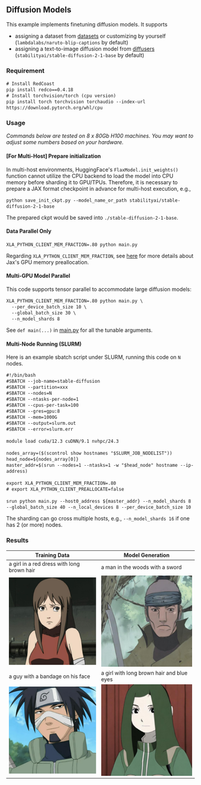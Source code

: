 ## Diffusion Models

This example implements finetuning diffusion models. 
It supports 
* assigning a dataset from [datasets](https://github.com/huggingface/datasets) or customizing by yourself (`lambdalabs/naruto-blip-captions` by default)
* assigning a text-to-image diffusion model from [diffusers](https://github.com/huggingface/diffusers) (`stabilityai/stable-diffusion-2-1-base` by default)

### Requirement


```shell
# Install RedCoast
pip install redco==0.4.18
# Install torchvision/torch (cpu version)
pip install torch torchvision torchaudio --index-url https://download.pytorch.org/whl/cpu
```

### Usage

*Commands below are tested on 8 x 80Gb H100 machines. You may want to adjust some numbers based on your hardware.*

#### [For Multi-Host] Prepare initialization
In multi-host environments, HuggingFace's `FlaxModel.init_weights()` function cannot utilize the CPU backend to load the model into CPU memory before sharding it to GPU/TPUs. Therefore, it is necessary to prepare a JAX format checkpoint in advance for multi-host execution,
e.g.,
```
python save_init_ckpt.py --model_name_or_path stabilityai/stable-diffusion-2-1-base
```
The prepared ckpt would be saved into `./stable-diffusion-2-1-base`.


#### Data Parallel Only
```shell
XLA_PYTHON_CLIENT_MEM_FRACTION=.80 python main.py 
```
Regarding `XLA_PYTHON_CLIENT_MEM_FRACTION`, see [here](https://jax.readthedocs.io/en/latest/gpu_memory_allocation.html) for more details about Jax's GPU memory preallocation.

#### Multi-GPU Model Parallel
This code supports tensor parallel to accommodate large diffusion models:
```shell
XLA_PYTHON_CLIENT_MEM_FRACTION=.80 python main.py \
  --per_device_batch_size 10 \
  --global_batch_size 30 \
  --n_model_shards 8
```

See `def main(...)` in [main.py](main.py) for all the tunable arguments. 

#### Multi-Node Running (SLURM)

Here is an example sbatch script under SLURM, running this code on `N` nodes.
```
#!/bin/bash
#SBATCH --job-name=stable-diffusion
#SBATCH --partition=xxx
#SBATCH --nodes=N
#SBATCH --ntasks-per-node=1
#SBATCH --cpus-per-task=100
#SBATCH --gres=gpu:8
#SBATCH --mem=1000G
#SBATCH --output=slurm.out
#SBATCH --error=slurm.err

module load cuda/12.3 cuDNN/9.1 nvhpc/24.3

nodes_array=($(scontrol show hostnames "$SLURM_JOB_NODELIST"))
head_node=${nodes_array[0]}
master_addr=$(srun --nodes=1 --ntasks=1 -w "$head_node" hostname --ip-address)

export XLA_PYTHON_CLIENT_MEM_FRACTION=.80
# export XLA_PYTHON_CLIENT_PREALLOCATE=false

srun python main.py --host0_address ${master_addr} --n_model_shards 8 --global_batch_size 40 --n_local_devices 8 --per_device_batch_size 10
```
The sharding can go cross multiple hosts, e.g., `--n_model_shards 16` if one has 2 (or more) nodes.

### Results


| Training Data                                                     | Model Generation                                                                   | 
|-------------------------------------------------------------------|------------------------------------------------------------------------------------|
| a girl in a red dress with long brown hair                        | a man in the woods with a sword                                                    |
| <img src="results/a_girl_in_a_red_dress_with_long_brown_hair.jpg" alt="drawing" width="500"/> | <img src="results/a_man_in_the_woods_with_a_sword.jpg" alt="drawing" width="500"/> |
| a guy with a bandage on his face                        | a girl with long brown hair and blue eyes                                          |
| <img src="results/a_guy_with_a_bandage_on_his_face.jpg" alt="drawing" width="500"/> | <img src="results/a_girl_with_long_hair_and_a_green_jacket.jpg" alt="drawing" width="500"/> |

